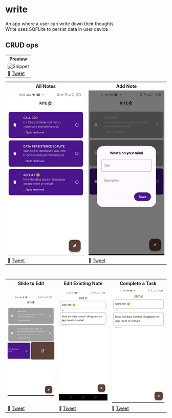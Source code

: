 # write
An app where a user can write down their thoughts<br>
Write uses SQFLite to persist data in user device

## CRUD ops
<table align="center">
	<tbody width="100%">
	<tr>
			<th>Preview</th>	
		</tr>
		<tr>
			<td>
			<img src="https://github.com/SidneyEmeka/myfiles/blob/master/write/snippet.gif" alt="Snippet"></img>
			</td>
		</tr>
		<tr>
			<td>
				🔗 <a href="https://x.com/sidswipe/status/1809690837770551528?s=46">Tweet</a>
			</td>
		</tr>
	</tbody>
</table>

<table>
	<tbody width="100%">
	<tr>
			<th>All Notes</th>	
			<th>Add Note</th>
		</tr>
		<tr>
			<td>
			<img src="https://github.com/SidneyEmeka/myfiles/blob/master/write/allrites.jpg" alt="Home"></img>
			</td>
			<td>
			<img src="https://github.com/SidneyEmeka/myfiles/blob/master/write/addrite.jpg" alt="5-days"></img>
			</td>
		</tr>
		<tr>
			<td>
				🔗 <a href="https://x.com/sidswipe/status/1809690837770551528?s=46">Tweet</a>
			</td>
			<td>
				🔗 <a href="https://x.com/sidswipe/status/1809690837770551528?s=46">Tweet</a>
			</td>
		</tr>
	</tbody>
</table>
<br>
<table>
	<tbody width="100%">
	<tr>
		<th>Slide to Edit</th>
		<th>Edit Existing Note</th>
		<th>Complete a Task</th>
		</tr>
		<tr>
	<td>
			<img src="https://github.com/SidneyEmeka/myfiles/blob/master/write/sliderite.jpg" alt="Error"></img>
			</td>
	<td>
			<img src="https://github.com/SidneyEmeka/myfiles/blob/master/write/editrite.jpg" alt="Search"></img>
			</td>
	<td>
			<img src="https://github.com/SidneyEmeka/myfiles/blob/master/write/onread.jpg" alt="Search"></img>
			</td>
		</tr>
		<tr>
			<td>
				🔗 <a href="https://x.com/sidswipe/status/1809690837770551528?s=46">Tweet</a>
			</td>
			<td>
				🔗 <a href="https://x.com/sidswipe/status/1809690837770551528?s=46">Tweet</a>
			</td>
			<td>
				🔗 <a href="https://x.com/sidswipe/status/1809690837770551528?s=46">Tweet</a>
			</td>
		</tr>
	</tbody>
</table>


